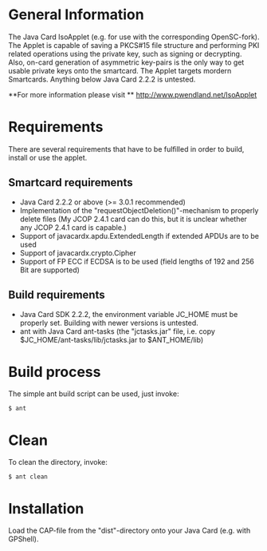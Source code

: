 General Information
===================
The Java Card IsoApplet (e.g. for use with the corresponding OpenSC-fork).
The Applet is capable of saving a PKCS#15 file structure and performing PKI related operations 
using the private key, such as signing or decrypting. Also, on-card generation of asymmetric 
key-pairs is the only way to get usable private keys onto the smartcard.
The Applet targets mordern Smartcards. Anything below Java Card 2.2.2 is untested.


**For more information please visit ** http://www.pwendland.net/IsoApplet

Requirements
============
There are several requirements that have to be fulfilled in order to build, install or use the 
applet.

Smartcard requirements
----------------------
* Java Card 2.2.2 or above (>= 3.0.1 recommended) 
* Implementation of the "requestObjectDeletion()"-mechanism to properly delete files
  (My JCOP 2.4.1 card can do this, but it is unclear whether any JCOP 2.4.1 card is capable.)
* Support of javacardx.apdu.ExtendedLength if extended APDUs are to be used
* Support of javacardx.crypto.Cipher
* Support of FP ECC if ECDSA is to be used (field lengths of 192 and 256 Bit are supported)

Build requirements
------------------
* Java Card SDK 2.2.2, the environment variable JC_HOME must be properly set. Building with newer versions is untested.
* ant with Java Card ant-tasks (the "jctasks.jar" file, i.e. copy $JC_HOME/ant-tasks/lib/jctasks.jar to $ANT_HOME/lib)

Build process
=============
The simple ant build script can be used, just invoke:
```
$ ant
```

Clean
=====
To clean the directory, invoke:
```
$ ant clean
```

Installation
============
Load the CAP-file from the "dist"-directory onto your Java Card (e.g. with GPShell).

